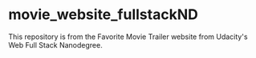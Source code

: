 # movie_website_fullstackND
This repository is from the Favorite Movie Trailer website from Udacity's Web Full Stack Nanodegree.
